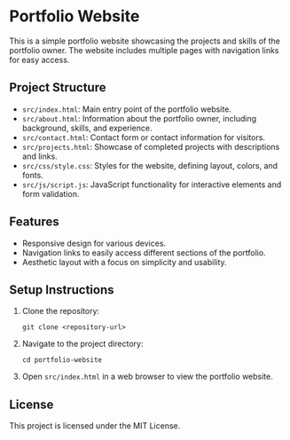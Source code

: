 # Portfolio Website

This is a simple portfolio website showcasing the projects and skills of the portfolio owner. The website includes multiple pages with navigation links for easy access.

## Project Structure

- `src/index.html`: Main entry point of the portfolio website.
- `src/about.html`: Information about the portfolio owner, including background, skills, and experience.
- `src/contact.html`: Contact form or contact information for visitors.
- `src/projects.html`: Showcase of completed projects with descriptions and links.
- `src/css/style.css`: Styles for the website, defining layout, colors, and fonts.
- `src/js/script.js`: JavaScript functionality for interactive elements and form validation.

## Features

- Responsive design for various devices.
- Navigation links to easily access different sections of the portfolio.
- Aesthetic layout with a focus on simplicity and usability.

## Setup Instructions

1. Clone the repository:
   ```
   git clone <repository-url>
   ```
2. Navigate to the project directory:
   ```
   cd portfolio-website
   ```
3. Open `src/index.html` in a web browser to view the portfolio website.

## License

This project is licensed under the MIT License.
